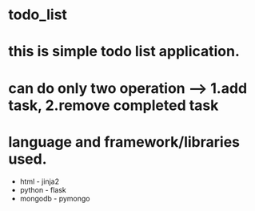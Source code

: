 # todo_list

# this is simple todo list application.
# can do only two operation --> 1.add task, 2.remove completed task
# language and framework/libraries used.
  * html - jinja2
  * python - flask
  * mongodb - pymongo
